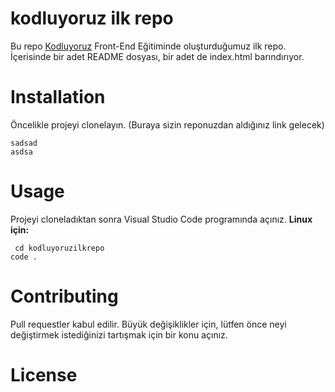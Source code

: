 # kodluyoruz ilk repo
Bu repo [Kodluyoruz](https://www.kodluyoruz.org/) Front-End Eğitiminde oluşturduğumuz ilk repo. İçerisinde bir adet README dosyası, bir adet de index.html barındırıyor.


# Installation

Öncelikle projeyi clonelayın. (Buraya sizin reponuzdan aldığınız link gelecek)

```
sadsad
asdsa
```

# Usage
Projeyi cloneladıktan sonra Visual Studio Code programında açınız.
**Linux için:**

```
 cd kodluyoruzilkrepo   
code .
```

# Contributing
Pull requestler kabul edilir. Büyük değişiklikler için, lütfen önce neyi değiştirmek istediğinizi tartışmak için bir konu açınız.

# License

